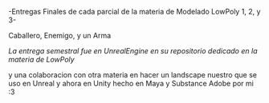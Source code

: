 -Entregas Finales de cada parcial de la materia de Modelado LowPoly 1, 2, y 3-

Caballero,
Enemigo, y 
un Arma


*La entrega semestral fue en UnrealEngine en su repositorio dedicado en la materia de LowPoly*

y una colaboracion con otra materia en hacer un landscape nuestro que se uso en Unreal y ahora en Unity hecho en Maya y Substance Adobe
por mi :3
